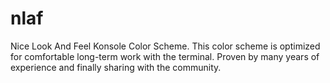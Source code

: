 # nlaf
Nice Look And Feel Konsole Color Scheme.
This color scheme is optimized for comfortable long-term work with the terminal. Proven by many years of experience and finally sharing with the community.

